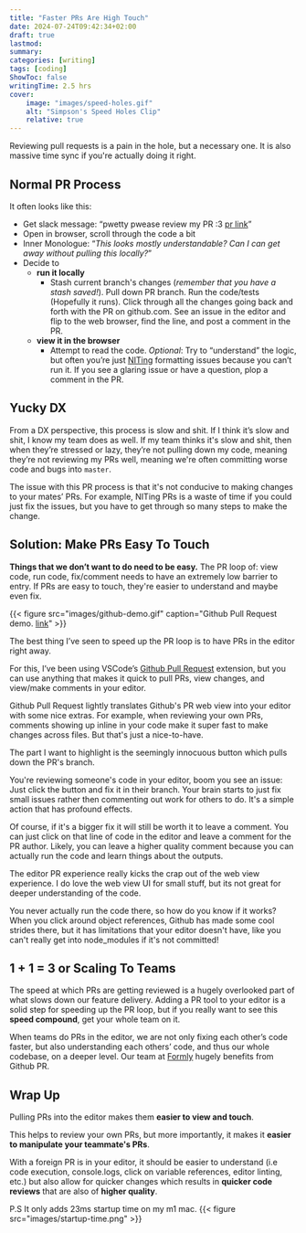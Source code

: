 ```yaml
---
title: "Faster PRs Are High Touch"
date: 2024-07-24T09:42:34+02:00
draft: true
lastmod:
summary: 
categories: [writing]
tags: [coding]
ShowToc: false
writingTime: 2.5 hrs
cover:
    image: "images/speed-holes.gif"
    alt: "Simpson's Speed Holes Clip"
    relative: true
---
```

Reviewing pull requests is a pain in the hole, but a necessary one. It is also massive time sync if you're actually doing it right.

## Normal PR Process
It often looks like this:
- Get slack message: “pwetty pwease review my PR :3 [pr link](https://github.com/EpicGames/Signup/pull/24)”
- Open in browser, scroll through the code a bit
- Inner Monologue: “*This looks mostly understandable? Can I can get away without pulling this locally?*”
- Decide to 
  - **run it locally**
    - Stash current branch's changes (*remember that you have a stash saved!*). Pull down PR branch. Run the code/tests (Hopefully it runs). Click through all the changes going back and forth with the PR on github.com. See an issue in the editor and flip to the web browser, find the line, and post a comment in the PR.
  - **view it in the browser**
    - Attempt to read the code. *Optional*: Try to “understand” the logic, but often you’re just [NITing](https://stackoverflow.com/questions/27810522/what-does-nit-mean-in-hacker-speak) formatting issues because you can’t run it. If you see a glaring issue or have a question, plop a comment in the PR.

## Yucky DX

From a DX perspective, this process is slow and shit. If I think it’s slow and shit, I know my team does as well. If my team thinks it's slow and shit, then when they’re stressed or lazy, they’re not pulling down my code, meaning they’re not reviewing my PRs well, meaning we're often committing worse code and bugs into `master`.

The issue with this PR process is that it's not conducive to making changes to your mates’ PRs.  For example, NITing PRs is a waste of time if you could just fix the issues, but you have to get through so many steps to make the change.

## Solution: Make PRs Easy To Touch
**Things that we don’t want to do need to be easy.** The PR loop of: view code, run code, fix/comment needs to have an extremely low barrier to entry. If PRs are easy to touch, they're easier to understand and maybe even fix.

{{< figure src="images/github-demo.gif" caption="Github Pull Request demo. [link](https://github.com/microsoft/vscode-pull-request-github)" >}}

The best thing I’ve seen to speed up the PR loop is to have PRs in the editor right away.

For this, I’ve been using VSCode’s [Github Pull Request](https://github.com/microsoft/vscode-pull-request-github) extension, but you can use anything that makes it quick to pull PRs, view changes, and view/make comments in your editor.

Github Pull Request lightly translates Github's PR web view into your editor with some nice extras. For example, when reviewing your own PRs, comments showing up inline in your code make it super fast to make changes across files. But that's just a nice-to-have. 

The part I want to highlight is the seemingly innocuous button which pulls down the PR's branch. 

You're reviewing someone's code in your editor, boom you see an issue: Just click the button and fix it in their branch. Your brain starts to just fix small issues rather then commenting out work for others to do. It's a simple action that has profound effects.

Of course, if it's a bigger fix it will still be worth it to leave a comment. You can just click on that line of code in the editor and leave a comment for the PR author. Likely, you can leave a higher quality comment because you can actually run the code and learn things about the outputs.

The editor PR experience really kicks the crap out of the web view experience. I do love the web view UI for small stuff, but its not great for deeper understanding of the code. 

You never actually run the code there, so how do you know if it works? When you click around object references, Github has made some cool strides there, but it has limitations that your editor doesn't have, like you can't really get into node_modules if it's not committed!

## 1 + 1 = 3 or Scaling To Teams
The speed at which PRs are getting reviewed is a hugely overlooked part of what slows down our feature delivery. Adding a PR tool to your editor is a solid step for speeding up the PR loop, but if you really want to see this **speed compound**, get your whole team on it. 

When teams do PRs in the editor, we are not only fixing each other’s code faster, but also understanding each others’ code, and thus our whole codebase, on a deeper level. Our team at [Formly](www.formly.ai) hugely benefits from Github PR.

## Wrap Up
Pulling PRs into the editor makes them **easier to view and touch**. 

This helps to review your own PRs, but more importantly, it makes it **easier to manipulate your teammate's PRs**.

With a foreign PR is in your editor, it should be easier to understand (i.e code execution, console.logs, click on variable references, editor linting, etc.) but also allow for quicker changes which results in **quicker code reviews** that are also of **higher quality**.

P.S It only adds 23ms startup time on my m1 mac.
{{< figure src="images/startup-time.png" >}}
